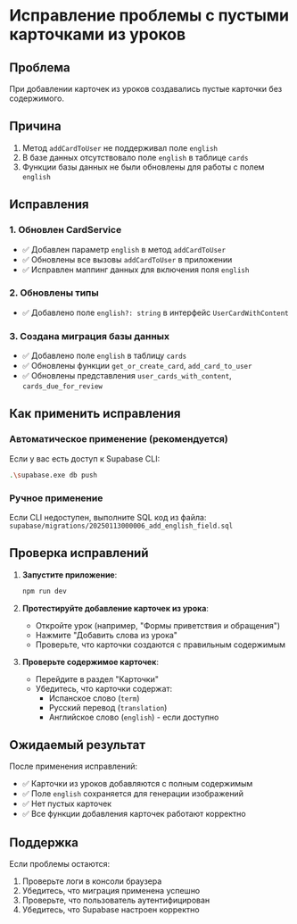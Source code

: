 # Исправление проблемы с пустыми карточками из уроков

## Проблема
При добавлении карточек из уроков создавались пустые карточки без содержимого.

## Причина
1. Метод `addCardToUser` не поддерживал поле `english`
2. В базе данных отсутствовало поле `english` в таблице `cards`
3. Функции базы данных не были обновлены для работы с полем `english`

## Исправления

### 1. Обновлен CardService
- ✅ Добавлен параметр `english` в метод `addCardToUser`
- ✅ Обновлены все вызовы `addCardToUser` в приложении
- ✅ Исправлен маппинг данных для включения поля `english`

### 2. Обновлены типы
- ✅ Добавлено поле `english?: string` в интерфейс `UserCardWithContent`

### 3. Создана миграция базы данных
- ✅ Добавлено поле `english` в таблицу `cards`
- ✅ Обновлены функции `get_or_create_card`, `add_card_to_user`
- ✅ Обновлены представления `user_cards_with_content`, `cards_due_for_review`

## Как применить исправления

### Автоматическое применение (рекомендуется)
Если у вас есть доступ к Supabase CLI:
```bash
.\supabase.exe db push
```

### Ручное применение
Если CLI недоступен, выполните SQL код из файла:
`supabase/migrations/20250113000006_add_english_field.sql`

## Проверка исправлений

1. **Запустите приложение**:
   ```bash
   npm run dev
   ```

2. **Протестируйте добавление карточек из урока**:
   - Откройте урок (например, "Формы приветствия и обращения")
   - Нажмите "Добавить слова из урока"
   - Проверьте, что карточки создаются с правильным содержимым

3. **Проверьте содержимое карточек**:
   - Перейдите в раздел "Карточки"
   - Убедитесь, что карточки содержат:
     - Испанское слово (`term`)
     - Русский перевод (`translation`)
     - Английское слово (`english`) - если доступно

## Ожидаемый результат

После применения исправлений:
- ✅ Карточки из уроков добавляются с полным содержимым
- ✅ Поле `english` сохраняется для генерации изображений
- ✅ Нет пустых карточек
- ✅ Все функции добавления карточек работают корректно

## Поддержка

Если проблемы остаются:
1. Проверьте логи в консоли браузера
2. Убедитесь, что миграция применена успешно
3. Проверьте, что пользователь аутентифицирован
4. Убедитесь, что Supabase настроен корректно






